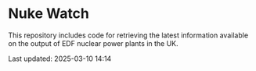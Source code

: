 # Nuke Watch

This repository includes code for retrieving the latest information available on the output of EDF nuclear power plants in the UK.

Last updated: 2025-03-10 14:14